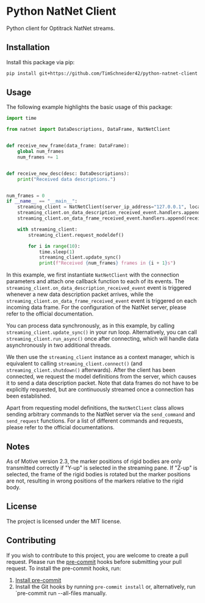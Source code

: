 # Python NatNet Client

Python client for Optitrack NatNet streams.

## Installation

Install this package via pip:

```bash
pip install git+https://github.com/TimSchneider42/python-natnet-client
```

## Usage

The following example highlights the basic usage of this package:

```python
import time

from natnet import DataDescriptions, DataFrame, NatNetClient


def receive_new_frame(data_frame: DataFrame):
    global num_frames
    num_frames += 1


def receive_new_desc(desc: DataDescriptions):
    print("Received data descriptions.")


num_frames = 0
if __name__ == "__main__":
    streaming_client = NatNetClient(server_ip_address="127.0.0.1", local_ip_address="127.0.0.1", use_multicast=False)
    streaming_client.on_data_description_received_event.handlers.append(receive_new_desc)
    streaming_client.on_data_frame_received_event.handlers.append(receive_new_frame)

    with streaming_client:
        streaming_client.request_modeldef()

        for i in range(10):
            time.sleep(1)
            streaming_client.update_sync()
            print(f"Received {num_frames} frames in {i + 1}s")
```

In this example, we first instantiate `NatNetClient` with the connection parameters and attach one callback function to
each of its events. The `streaming_client.on_data_description_received_event` event is triggered whenever a new data
description packet arrives, while the `streaming_client.on_data_frame_received_event` event is triggered on each
incoming data frame. For the configuration of the NatNet server, please refer to the official documentation.

You can process data synchronously, as in this example, by calling `streaming_client.update_sync()` in your run loop.
Alternatively, you can call `streaming_client.run_async()` once after connecting, which will handle data asynchronously
in two additional threads.

We then use the `streaming_client` instance as a context manager, which is equivalent to
calling `streaming_client.connect()` (and `streaming_client.shutdown()` afterwards). After the client has been
connected, we request the model definitions from the server, which causes it to send a data description packet. Note
that data frames do not have to be explicitly requested, but are continuously streamed once a connection has been
established.

Apart from requesting model definitions, the `NatNetClient` class allows sending arbitrary commands to the NatNet server
via the `send_command` and `send_request` functions. For a list of different commands and requests, please refer to the
official documentations.

## Notes

As of Motive version 2.3, the marker positions of rigid bodies are only transmitted correctly if "Y-up" is selected in
the streaming pane. If "Z-up" is selected, the frame of the rigid bodies is rotated but the marker positions are not,
resulting in wrong positions of the markers relative to the rigid body.

## License

The project is licensed under the MIT license.

## Contributing

If you wish to contribute to this project, you are welcome to create a pull request.
Please run the [pre-commit](https://pre-commit.com/) hooks before submitting your pull request.
To install the pre-commit hooks, run:

1. [Install pre-commit](https://pre-commit.com/#install)
2. Install the Git hooks by running `pre-commit install` or, alternatively, run `pre-commit run --all-files manually.

